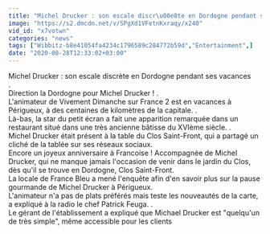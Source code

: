```yaml
---
title: "Michel Drucker : son escale discr\u00e8te en Dordogne pendant ses vacances"
image: "https://s2.dmcdn.net/v/SPgXd1VFetnKxraqy/x240"
vid_id: "x7votwn"
categories: "news"
tags: ["Wibbitz-b8e41054fa4234c1796589c284772b59d","Entertainment",]
date: "2020-08-28T12:33:02+03:00"
---
```

Michel Drucker : son escale discrète en Dordogne pendant ses vacances   <br>.  <br>Direction la Dordogne pour Michel Drucker ! .  <br>L'animateur de Vivement Dimanche sur France 2 est en vacances à Périgueux, à des centaines de kilomètres de la capitale. .  <br>Là-bas, la star du petit écran a fait une apparition remarquée dans un restaurant situé dans une très ancienne bâtisse du XVIème siècle. .  <br>Michel Drucker était présent à la table du Clos Saint-Front, qui a partagé un cliché de la tablée sur ses réseaux sociaux.  <br>Encore un joyeux anniversaire à Francoise ! Accompagnée de Michel Drucker, qui ne manque jamais l'occasion de venir dans le jardin du Clos, dès qu'il se trouve en Dordogne, Clos Saint-Front.  <br>La locale de France Bleu a mené l'enquête afin d'en savoir plus sur la pause gourmande de Michel Drucker à Périgueux.  <br>L'animateur n'a pas de plats préférés mais teste les nouveautés de la carte, a expliqué à la radio le chef Patrick Feuga. .  <br>Le gérant de l'établissement a expliqué que Michael Drucker est &quot;quelqu'un de très simple&quot;, même accessible pour les clients
